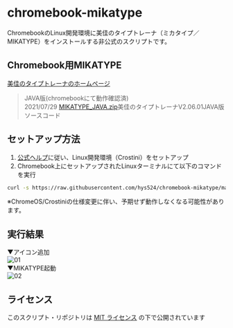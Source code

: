 # chromebook-mikatype
ChromebookのLinux開発環境に美佳のタイプトレーナ（ミカタイプ／MIKATYPE）をインストールする非公式のスクリプトです。


## Chromebook用MIKATYPE
[美佳のタイプトレーナのホームページ](https://www.asahi-net.or.jp/~bg8j-immr/)  
> JAVA版(chromebookにて動作確認済)  
> 2021/07/29 [MIKATYPE_JAVA.zip](https://www.asahi-net.or.jp/~bg8j-immr/mikatype_java.zip)美佳のタイプトレーナV2.06.01JAVA版ソースコード  


## セットアップ方法

1. [公式ヘルプ](https://support.google.com/chromebook/answer/9145439?hl=ja)に従い、Linux開発環境（Crostini）をセットアップ  
2. Chromebook上にセットアップされたLinuxターミナルにて以下のコマンドを実行  

``` sh
curl -s https://raw.githubusercontent.com/hys524/chromebook-mikatype/main/scripts/install.sh | bash
```

※ChromeOS/Crostiniの仕様変更に伴い、予期せず動作しなくなる可能性があります。


## 実行結果
▼アイコン追加  
![01](https://user-images.githubusercontent.com/22715799/166508152-7c5d5b3f-3397-4f77-807b-38dcdbd547b7.png)  
▼MIKATYPE起動  
![02](https://user-images.githubusercontent.com/22715799/166508164-0e740cbf-fcec-47b2-834b-03a9bcb99768.png)  


## ライセンス
このスクリプト・リポジトリは [MIT ライセンス](./LICENSE) の下で公開されています
